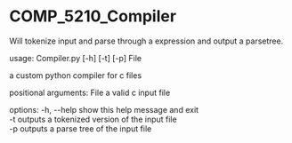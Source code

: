 ﻿# COMP_5210_Compiler

Will tokenize input and parse through a expression and output a parsetree.

usage: Compiler.py [-h] [-t] [-p] File

a custom python compiler for c files

positional arguments:
  File        a valid c input file

options:
  -h, --help  show this help message and exit  <br>
  -t          outputs a tokenized version of the input file <br>
  -p          outputs a parse tree of the input file <br>
